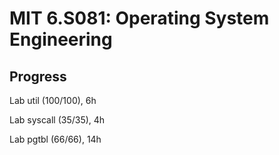 # MIT 6.S081: Operating System Engineering

Progress
---

Lab util (100/100), 6h

Lab syscall (35/35), 4h

Lab pgtbl (66/66), 14h